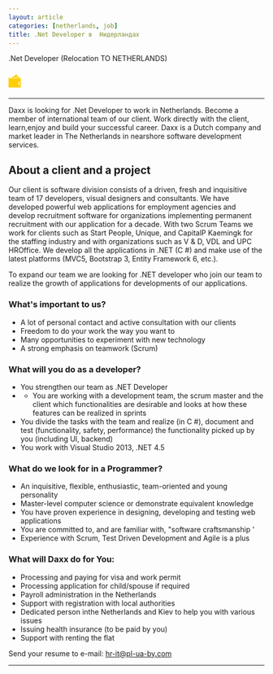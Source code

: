 ```yaml
---
layout: article
categories: [netherlands, job]
title: .Net Developer в  Нидерландах
---
```

.Net Developer (Relocation TO NETHERLANDS)

### ![Reward](/images/info/wallet.png) 

------

Daxx is looking for .Net Developer​ to work in Netherlands. Become a member of international team of our client. Work directly with the client, learn,enjoy and build your successful career. Daxx is a Dutch company and market leader in The Netherlands in nearshore software development services.

## About a client and a project
Our client is software division consists of a driven, fresh and inquisitive team of 17 developers, visual designers and consultants. We have developed powerful web applications for employment agencies and develop recruitment software for organizations implementing permanent recruitment with our application for a decade. With two Scrum Teams we work for clients such as Start People, Unique, and CapitalP Kaemingk for the staffing industry and with organizations such as V & D, VDL and UPC HROffice. We develop all the applications in .NET (C #) and make use of the latest platforms (MVC5, Bootstrap 3, Entity Framework 6, etc.).

To expand our team we are looking for .NET developer who join our team to realize the growth of applications for developments of our applications.

### What's important to us?
 * A lot of personal contact and active consultation with our clients
 * Freedom to do your work the way you want to
 * Many opportunities to experiment with new technology
 * A strong emphasis on teamwork (Scrum)

###  What will you do as a developer?
 * You strengthen our team  as .NET Developer
 *  * You are working with a development team, the scrum master and the client which functionalities are desirable and looks at how these features can be realized in sprints
 * You divide the tasks with the team and realize (in C #), document and test (functionality, safety, performance) the functionality picked up by you (including UI, backend)
 * You work with Visual Studio 2013, .NET 4.5 

### What do we look for in a Programmer?
 * An inquisitive, flexible, enthusiastic, team-oriented and young personality
 * Master-level computer science or demonstrate equivalent knowledge
 * You have proven experience in designing, developing and testing web applications
 * You are committed to, and are familiar with, "software craftsmanship '
 * Experience with Scrum, Test Driven Development and Agile is a plus
 

### What will Daxx do for You:
 * Processing and paying for visa and work permit
 * Processing application for child/spouse if required
 * Payroll administration in the Netherlands
 * Support with registration with local authorities
 * Dedicated person inthe Netherlands and Kiev to help you with various issues
 * Issuing health insurance (to be paid by you)
 * Support with renting the flat​

Send your resume to e-mail: <a href="mailto:hr-it@pl-ua-by.com">hr-it@pl-ua-by.com </a>

------




